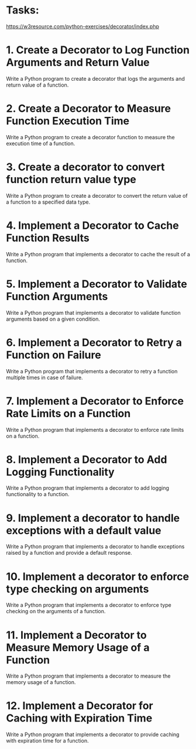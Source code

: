 # Tasks: 
https://w3resource.com/python-exercises/decorator/index.php

# 1. Create a Decorator to Log Function Arguments and Return Value

Write a Python program to create a decorator that logs the arguments and return value of a function.


# 2. Create a Decorator to Measure Function Execution Time

Write a Python program to create a decorator function to measure the execution time of a function.


# 3. Create a decorator to convert function return value type

Write a Python program to create a decorator to convert the return value of a function to a specified data type.


# 4. Implement a Decorator to Cache Function Results

Write a Python program that implements a decorator to cache the result of a function.


# 5. Implement a Decorator to Validate Function Arguments

Write a Python program that implements a decorator to validate function arguments based on a given condition.


# 6. Implement a Decorator to Retry a Function on Failure

Write a Python program that implements a decorator to retry a function multiple times in case of failure.


# 7. Implement a Decorator to Enforce Rate Limits on a Function

Write a Python program that implements a decorator to enforce rate limits on a function.


# 8. Implement a Decorator to Add Logging Functionality

Write a Python program that implements a decorator to add logging functionality to a function.


# 9. Implement a decorator to handle exceptions with a default value

Write a Python program that implements a decorator to handle exceptions raised by a function and provide a default response.


# 10. Implement a decorator to enforce type checking on arguments

Write a Python program that implements a decorator to enforce type checking on the arguments of a function.


# 11. Implement a Decorator to Measure Memory Usage of a Function

Write a Python program that implements a decorator to measure the memory usage of a function.


# 12. Implement a Decorator for Caching with Expiration Time

Write a Python program that implements a decorator to provide caching with expiration time for a function.

